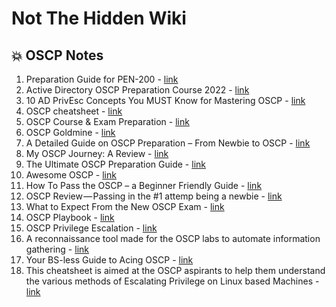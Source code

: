 # Not The Hidden Wiki

💥 OSCP Notes
-----

1. Preparation Guide for PEN-200 - [link](https://www.netsecfocus.com/oscp/2021/05/06/The_Journey_to_Try_Harder-_TJnull-s_Preparation_Guide_for_PEN-200_PWK_OSCP_2.0.html)
2. Active Directory OSCP Preparation Course 2022  - [link](https://www.youtube.com/watch?v=nJlB5XDh4mk)
3. 10 AD PrivEsc Concepts You MUST Know for Mastering OSCP - [link](https://www.youtube.com/watch?v=xowytiyooBk)
4. OSCP cheatsheet - [link](https://hackersinterview.com/oscp/oscp-cheatsheet-powerview-commands/)
5. OSCP Course & Exam Preparation - [link](https://411hall.github.io/OSCP-Preparation/)
6. OSCP Goldmine - [link](https://0xc0ffee.io/blog/OSCP-Goldmine)
7. A Detailed Guide on OSCP Preparation – From Newbie to OSCP - [link](https://niiconsulting.com/checkmate/2017/06/a-detail-guide-on-oscp-preparation-from-newbie-to-oscp/)
8. My OSCP Journey: A Review - [link](https://ranakhalil101.medium.com/my-oscp-journey-a-review-fa779b4339d9)
9. The Ultimate OSCP Preparation Guide - [link](https://johnjhacking.com/blog/the-oscp-preperation-guide-2020/)
10. Awesome OSCP - [link](https://github.com/0x4D31/awesome-oscp)
11. How To Pass the OSCP – a Beginner Friendly Guide - [link](https://kentosec.com/2019/10/09/how-to-pass-the-oscp-a-beginner-friendly-guide/)
12. OSCP Review — Passing in the #1 attemp being a newbie - [link](https://ismaelr.medium.com/oscp-2020-review-passed-in-the-1-attemp-being-a-newbie-8a0d506cf41b)
13. What to Expect From the New OSCP Exam - [link](https://www.offsec.com/offsec/what-to-expect-new-oscp-exam/)
14. OSCP Playbook - [link](https://fareedfauzi.gitbook.io/oscp-playbook/others/active-directory-attack)
15. OSCP Privilege Escalation - [link](https://github.com/C0nd4/OSCP-Priv-Esc)
16. A reconnaissance tool made for the OSCP labs to automate information gathering - [link](https://github.com/codingo/Reconnoitre)
17. Your BS-less Guide to Acing OSCP - [link](https://medium.com/@redefiningreality/your-bs-less-guide-to-acing-oscp-4eccaf497410)
18. This cheatsheet is aimed at the OSCP aspirants to help them understand the various methods of Escalating Privilege on Linux based Machines - [link](https://github.com/Ignitetechnologies/Linux-Privilege-Escalation)